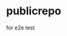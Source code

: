 # publicrepo
for e2e test






























































































































































































































































































































































